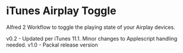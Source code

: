 iTunes Airplay Toggle
=====================

Alfred 2 Workflow to toggle the playing state of your Airplay devices.

v0.2 - Updated per iTunes 11.1. Minor changes to Applescript handling needed.
v1.0 - Packal release version
